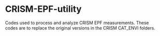 # CRISM-EPF-utility
Codes used to process and analyze CRISM EPF measurements.
These codes are to replace the original versions in the CRISM CAT_ENVI folders.
